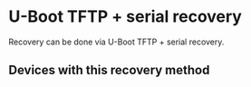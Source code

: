 # U-Boot TFTP + serial recovery

Recovery can be done via U-Boot TFTP + serial recovery.

## Devices with this recovery method
